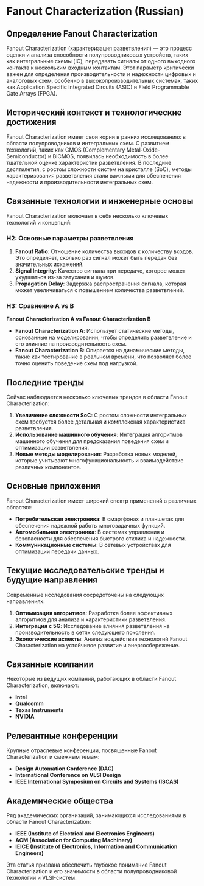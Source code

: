 # Fanout Characterization (Russian)

## Определение Fanout Characterization

Fanout Characterization (характеризация разветвления) — это процесс оценки и анализа способности полупроводниковых устройств, таких как интегральные схемы (IC), передавать сигналы от одного выходного контакта к нескольким входным контактам. Этот параметр критически важен для определения производительности и надежности цифровых и аналоговых схем, особенно в высокопроизводительных системах, таких как Application Specific Integrated Circuits (ASIC) и Field Programmable Gate Arrays (FPGA).

## Исторический контекст и технологические достижения

Fanout Characterization имеет свои корни в ранних исследованиях в области полупроводников и интегральных схем. С развитием технологий, таких как CMOS (Complementary Metal-Oxide-Semiconductor) и BiCMOS, появилась необходимость в более тщательной оценке характеристик разветвления. В последние десятилетия, с ростом сложности систем на кристалле (SoC), методы характеризования разветвления стали важными для обеспечения надежности и производительности интегральных схем.

## Связанные технологии и инженерные основы

Fanout Characterization включает в себя несколько ключевых технологий и концепций:

### H2: Основные параметры разветвления

1. **Fanout Ratio**: Отношение количества выходов к количеству входов. Это определяет, сколько раз сигнал может быть передан без значительных искажений.
2. **Signal Integrity**: Качество сигнала при передаче, которое может ухудшаться из-за затухания и шумов.
3. **Propagation Delay**: Задержка распространения сигнала, которая может увеличиваться с повышением количества разветвлений.

### H3: Сравнение A vs B

**Fanout Characterization A vs Fanout Characterization B**

- **Fanout Characterization A**: Использует статические методы, основанные на моделировании, чтобы определить разветвление и его влияние на производительность схем.
- **Fanout Characterization B**: Опирается на динамические методы, такие как тестирование в реальном времени, что позволяет более точно оценить поведение схем под нагрузкой.

## Последние тренды

Сейчас наблюдается несколько ключевых трендов в области Fanout Characterization:

1. **Увеличение сложности SoC**: С ростом сложности интегральных схем требуется более детальная и комплексная характеристика разветвления.
2. **Использование машинного обучения**: Интеграция алгоритмов машинного обучения для предсказания поведения схем и оптимизации разветвления.
3. **Новые методы моделирования**: Разработка новых моделей, которые учитывают многофункциональность и взаимодействие различных компонентов.

## Основные приложения

Fanout Characterization имеет широкий спектр применений в различных областях:

- **Потребительская электроника**: В смартфонах и планшетах для обеспечения надежной работы многозадачных функций.
- **Автомобильная электроника**: В системах управления и безопасности для обеспечения быстрого отклика и надежности.
- **Коммуникационные системы**: В сетевых устройствах для оптимизации передачи данных.

## Текущие исследовательские тренды и будущие направления

Современные исследования сосредоточены на следующих направлениях:

1. **Оптимизация алгоритмов**: Разработка более эффективных алгоритмов для анализа и характеристики разветвления.
2. **Интеграция с 5G**: Исследование влияния разветвления на производительность в сетях следующего поколения.
3. **Экологические аспекты**: Анализ воздействия технологий Fanout Characterization на устойчивое развитие и энергосбережение.

## Связанные компании

Некоторые из ведущих компаний, работающих в области Fanout Characterization, включают:

- **Intel**
- **Qualcomm**
- **Texas Instruments**
- **NVIDIA**

## Релевантные конференции

Крупные отраслевые конференции, посвященные Fanout Characterization и смежным темам:

- **Design Automation Conference (DAC)**
- **International Conference on VLSI Design**
- **IEEE International Symposium on Circuits and Systems (ISCAS)**

## Академические общества

Ряд академических организаций, занимающихся исследованиями в области Fanout Characterization:

- **IEEE (Institute of Electrical and Electronics Engineers)**
- **ACM (Association for Computing Machinery)**
- **IEICE (Institute of Electronics, Information and Communication Engineers)**

Эта статья призвана обеспечить глубокое понимание Fanout Characterization и его значимости в области полупроводниковой технологии и VLSI-систем.